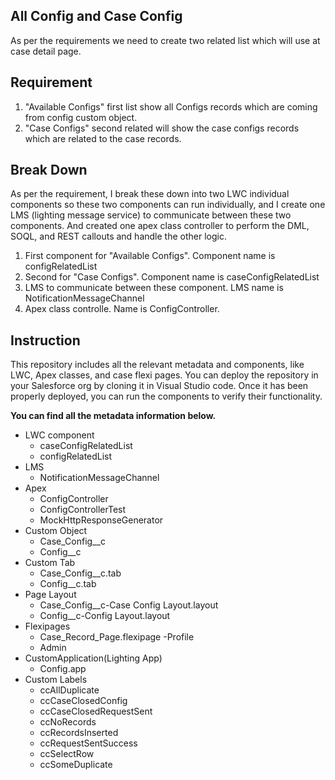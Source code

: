 ## All Config and Case Config
As per the requirements we need to create two related list which will use at case detail page.

## Requirement
1. "Available Configs" first list show all Configs records which are coming from config custom object.
2. "Case Configs" second related will show the case configs records which are related to the case records.

## Break Down
As per the requirement, I break these down into two LWC individual components so these two components can run individually, and I create one LMS (lighting message service) to communicate between these two components. And created one apex class controller to perform the DML, SOQL, and REST callouts and handle the other logic.

1. First component for "Available Configs". Component name is configRelatedList
2. Second for "Case Configs".  Component name is caseConfigRelatedList
3. LMS to communicate between these component. LMS name is  NotificationMessageChannel
4. Apex class controlle. Name is ConfigController.

## Instruction
This repository includes all the relevant metadata and components, like LWC, Apex classes, and case flexi pages. You can deploy the repository in your Salesforce org by cloning it in Visual Studio code. Once it has been properly deployed, you can run the components to verify their functionality. 

<b>You can find all the metadata information below.</b>

- LWC component
    - caseConfigRelatedList
    - configRelatedList
- LMS
    - NotificationMessageChannel
- Apex
    - ConfigController
    - ConfigControllerTest
    - MockHttpResponseGenerator
- Custom Object
    - Case_Config__c
    - Config__c
- Custom Tab
    - Case_Config__c.tab
    - Config__c.tab
- Page Layout
    - Case_Config__c-Case Config Layout.layout
    - Config__c-Config Layout.layout
- Flexipages
    - Case_Record_Page.flexipage
-Profile
    - Admin
- CustomApplication(Lighting App)    
    - Config.app
- Custom Labels
    - ccAllDuplicate
    - ccCaseClosedConfig
    - ccCaseClosedRequestSent
    - ccNoRecords
    - ccRecordsInserted
    - ccRequestSentSuccess
    - ccSelectRow
    - ccSomeDuplicate


